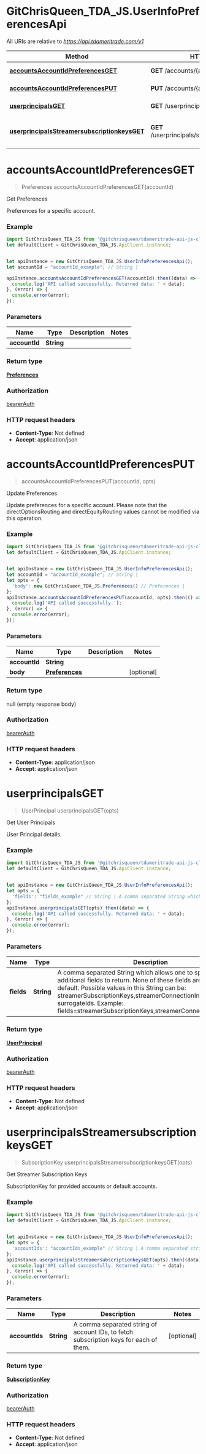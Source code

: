 # GitChrisQueen_TDA_JS.UserInfoPreferencesApi

All URIs are relative to *https://api.tdameritrade.com/v1*

Method | HTTP request | Description
------------- | ------------- | -------------
[**accountsAccountIdPreferencesGET**](UserInfoPreferencesApi.md#accountsAccountIdPreferencesGET) | **GET** /accounts/{accountId}/preferences | Get Preferences
[**accountsAccountIdPreferencesPUT**](UserInfoPreferencesApi.md#accountsAccountIdPreferencesPUT) | **PUT** /accounts/{accountId}/preferences | Update Preferences
[**userprincipalsGET**](UserInfoPreferencesApi.md#userprincipalsGET) | **GET** /userprincipals | Get User Principals
[**userprincipalsStreamersubscriptionkeysGET**](UserInfoPreferencesApi.md#userprincipalsStreamersubscriptionkeysGET) | **GET** /userprincipals/streamersubscriptionkeys | Get Streamer Subscription Keys

<a name="accountsAccountIdPreferencesGET"></a>
# **accountsAccountIdPreferencesGET**
> Preferences accountsAccountIdPreferencesGET(accountId)

Get Preferences

Preferences for a specific account.

### Example
```javascript
import GitChrisQueen_TDA_JS from '@gitchrisqueen/tdameritrade-api-js-client';
let defaultClient = GitChrisQueen_TDA_JS.ApiClient.instance;


let apiInstance = new GitChrisQueen_TDA_JS.UserInfoPreferencesApi();
let accountId = "accountId_example"; // String | 

apiInstance.accountsAccountIdPreferencesGET(accountId).then((data) => {
  console.log('API called successfully. Returned data: ' + data);
}, (error) => {
  console.error(error);
});

```

### Parameters

Name | Type | Description  | Notes
------------- | ------------- | ------------- | -------------
 **accountId** | **String**|  | 

### Return type

[**Preferences**](Preferences.md)

### Authorization

[bearerAuth](../README.md#bearerAuth)

### HTTP request headers

 - **Content-Type**: Not defined
 - **Accept**: application/json

<a name="accountsAccountIdPreferencesPUT"></a>
# **accountsAccountIdPreferencesPUT**
> accountsAccountIdPreferencesPUT(accountId, opts)

Update Preferences

Update preferences for a specific account. Please note that the directOptionsRouting and directEquityRouting values cannot be modified via this operation.

### Example
```javascript
import GitChrisQueen_TDA_JS from '@gitchrisqueen/tdameritrade-api-js-client';
let defaultClient = GitChrisQueen_TDA_JS.ApiClient.instance;


let apiInstance = new GitChrisQueen_TDA_JS.UserInfoPreferencesApi();
let accountId = "accountId_example"; // String | 
let opts = { 
  'body': new GitChrisQueen_TDA_JS.Preferences() // Preferences | 
};
apiInstance.accountsAccountIdPreferencesPUT(accountId, opts).then(() => {
  console.log('API called successfully.');
}, (error) => {
  console.error(error);
});

```

### Parameters

Name | Type | Description  | Notes
------------- | ------------- | ------------- | -------------
 **accountId** | **String**|  | 
 **body** | [**Preferences**](Preferences.md)|  | [optional] 

### Return type

null (empty response body)

### Authorization

[bearerAuth](../README.md#bearerAuth)

### HTTP request headers

 - **Content-Type**: application/json
 - **Accept**: application/json

<a name="userprincipalsGET"></a>
# **userprincipalsGET**
> UserPrincipal userprincipalsGET(opts)

Get User Principals

User Principal details.

### Example
```javascript
import GitChrisQueen_TDA_JS from '@gitchrisqueen/tdameritrade-api-js-client';
let defaultClient = GitChrisQueen_TDA_JS.ApiClient.instance;


let apiInstance = new GitChrisQueen_TDA_JS.UserInfoPreferencesApi();
let opts = { 
  'fields': "fields_example" // String | A comma separated String which allows one to specify additional fields to return. None of these fields are returned by default. Possible values in this String can be: streamerSubscriptionKeys,streamerConnectionInfo,preferences, surrogateIds. Example: fields=streamerSubscriptionKeys,streamerConnectionInfo
};
apiInstance.userprincipalsGET(opts).then((data) => {
  console.log('API called successfully. Returned data: ' + data);
}, (error) => {
  console.error(error);
});

```

### Parameters

Name | Type | Description  | Notes
------------- | ------------- | ------------- | -------------
 **fields** | **String**| A comma separated String which allows one to specify additional fields to return. None of these fields are returned by default. Possible values in this String can be: streamerSubscriptionKeys,streamerConnectionInfo,preferences, surrogateIds. Example: fields&#x3D;streamerSubscriptionKeys,streamerConnectionInfo | [optional] 

### Return type

[**UserPrincipal**](UserPrincipal.md)

### Authorization

[bearerAuth](../README.md#bearerAuth)

### HTTP request headers

 - **Content-Type**: Not defined
 - **Accept**: application/json

<a name="userprincipalsStreamersubscriptionkeysGET"></a>
# **userprincipalsStreamersubscriptionkeysGET**
> SubscriptionKey userprincipalsStreamersubscriptionkeysGET(opts)

Get Streamer Subscription Keys

SubscriptionKey for provided accounts or default accounts.

### Example
```javascript
import GitChrisQueen_TDA_JS from '@gitchrisqueen/tdameritrade-api-js-client';
let defaultClient = GitChrisQueen_TDA_JS.ApiClient.instance;


let apiInstance = new GitChrisQueen_TDA_JS.UserInfoPreferencesApi();
let opts = { 
  'accountIds': "accountIds_example" // String | A comma separated string of account IDs, to fetch subscription keys for each of them.
};
apiInstance.userprincipalsStreamersubscriptionkeysGET(opts).then((data) => {
  console.log('API called successfully. Returned data: ' + data);
}, (error) => {
  console.error(error);
});

```

### Parameters

Name | Type | Description  | Notes
------------- | ------------- | ------------- | -------------
 **accountIds** | **String**| A comma separated string of account IDs, to fetch subscription keys for each of them. | [optional] 

### Return type

[**SubscriptionKey**](SubscriptionKey.md)

### Authorization

[bearerAuth](../README.md#bearerAuth)

### HTTP request headers

 - **Content-Type**: Not defined
 - **Accept**: application/json

